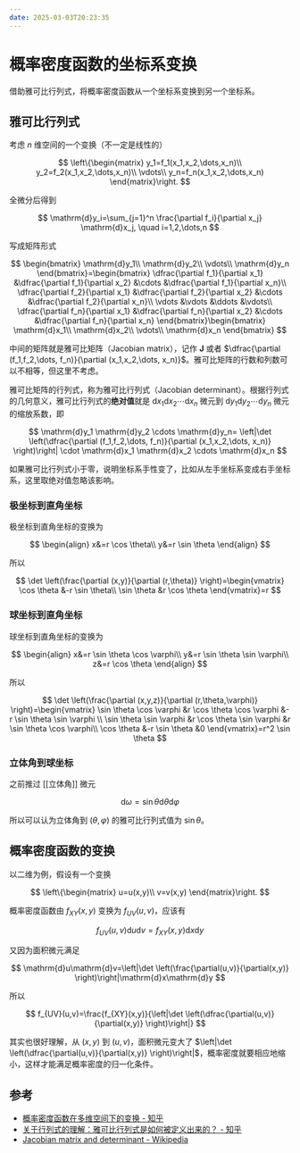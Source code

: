 ```yaml
---
date: 2025-03-03T20:23:35
---
```


# 概率密度函数的坐标系变换

借助雅可比行列式，将概率密度函数从一个坐标系变换到另一个坐标系。

## 雅可比行列式

考虑 $n$ 维空间的一个变换（不一定是线性的）

$$
\left\{\begin{matrix}
y_1=f_1(x_1,x_2,\dots,x_n)\\
y_2=f_2(x_1,x_2,\dots,x_n)\\
\vdots\\
y_n=f_n(x_1,x_2,\dots,x_n)
\end{matrix}\right.
$$

全微分后得到

$$
\mathrm{d}y_i=\sum_{j=1}^n \frac{\partial f_i}{\partial x_j} \mathrm{d}x_j, \quad i=1,2,\dots,n
$$

写成矩阵形式

$$
\begin{bmatrix}
\mathrm{d}y_1\\
\mathrm{d}y_2\\
\vdots\\
\mathrm{d}y_n
\end{bmatrix}=\begin{bmatrix}
\dfrac{\partial f_1}{\partial x_1} &\dfrac{\partial f_1}{\partial x_2} &\cdots &\dfrac{\partial f_1}{\partial x_n}\\
\dfrac{\partial f_2}{\partial x_1} &\dfrac{\partial f_2}{\partial x_2} &\cdots &\dfrac{\partial f_2}{\partial x_n}\\
\vdots &\vdots &\ddots &\vdots\\
\dfrac{\partial f_n}{\partial x_1} &\dfrac{\partial f_n}{\partial x_2} &\cdots &\dfrac{\partial f_n}{\partial x_n}
\end{bmatrix}\begin{bmatrix}
\mathrm{d}x_1\\
\mathrm{d}x_2\\
\vdots\\
\mathrm{d}x_n
\end{bmatrix}
$$

中间的矩阵就是雅可比矩阵（Jacobian matrix），记作 $\mathbf{J}$ 或者 $\dfrac{\partial (f_1,f_2,\dots, f_n)}{\partial (x_1,x_2,\dots, x_n)}$。雅可比矩阵的行数和列数可以不相等，但这里不考虑。

雅可比矩阵的行列式，称为雅可比行列式（Jacobian determinant）。根据行列式的几何意义，雅可比行列式的**绝对值**就是 $\mathrm{d}x_1 \mathrm{d}x_2 \cdots \mathrm{d}x_n$ 微元到 $\mathrm{d}y_1 \mathrm{d}y_2 \cdots \mathrm{d}y_n$ 微元的缩放系数，即

$$
\mathrm{d}y_1 \mathrm{d}y_2 \cdots \mathrm{d}y_n= \left|\det \left(\dfrac{\partial (f_1,f_2,\dots, f_n)}{\partial (x_1,x_2,\dots, x_n)} \right)\right| \cdot \mathrm{d}x_1 \mathrm{d}x_2 \cdots \mathrm{d}x_n
$$

如果雅可比行列式小于零，说明坐标系手性变了，比如从左手坐标系变成右手坐标系，这里取绝对值忽略该影响。

### 极坐标到直角坐标

极坐标到直角坐标的变换为

$$
\begin{align}
x&=r \cos \theta\\
y&=r \sin \theta
\end{align}
$$

所以

$$
\det \left(\frac{\partial (x,y)}{\partial (r,\theta)} \right)=\begin{vmatrix}
\cos \theta &-r \sin \theta\\
\sin \theta &r \cos \theta
\end{vmatrix}=r
$$

### 球坐标到直角坐标

球坐标到直角坐标的变换为

$$
\begin{align}
x&=r \sin \theta \cos \varphi\\
y&=r \sin \theta \sin \varphi\\
z&=r \cos \theta
\end{align}
$$

所以

$$
\det \left(\frac{\partial (x,y,z)}{\partial (r,\theta,\varphi)} \right)=\begin{vmatrix}
\sin \theta \cos \varphi &r \cos \theta \cos \varphi &-r \sin \theta \sin \varphi \\
\sin \theta \sin \varphi &r \cos \theta \sin \varphi &r \sin \theta \cos \varphi\\
\cos \theta &-r \sin \theta &0
\end{vmatrix}=r^2 \sin \theta
$$

### 立体角到球坐标

之前推过 [[立体角]] 微元

$$
\mathrm{d}\omega=\sin \theta \mathrm{d} \theta \mathrm{d} \varphi
$$

所以可以认为立体角到 $(\theta,\varphi)$ 的雅可比行列式值为 $\sin \theta$。

## 概率密度函数的变换

以二维为例，假设有一个变换

$$
\left\{\begin{matrix}
u=u(x,y)\\
v=v(x,y)
\end{matrix}\right.
$$

概率密度函数由 $f_{XY}(x,y)$ 变换为 $f_{UV}(u,v)$，应该有

$$
f_{UV}(u,v)\mathrm{d}u\mathrm{d}v=f_{XY}(x,y)\mathrm{d}x\mathrm{d}y
$$

又因为面积微元满足

$$
\mathrm{d}u\mathrm{d}v=\left|\det \left(\frac{\partial(u,v)}{\partial(x,y)} \right)\right|\mathrm{d}x\mathrm{d}y
$$

所以

$$
f_{UV}(u,v)=\frac{f_{XY}(x,y)}{\left|\det \left(\dfrac{\partial(u,v)}{\partial(x,y)} \right)\right|}
$$

其实也很好理解，从 $(x,y)$ 到 $(u,v)$，面积微元变大了 $\left|\det \left(\dfrac{\partial(u,v)}{\partial(x,y)} \right)\right|$，概率密度就要相应地缩小，这样才能满足概率密度的归一化条件。

## 参考

- [概率密度函数在多维空间下的变换 - 知乎](https://zhuanlan.zhihu.com/p/552643817)
- [关于行列式的理解：雅可比行列式是如何被定义出来的？ - 知乎](https://zhuanlan.zhihu.com/p/416193677)
- [Jacobian matrix and determinant - Wikipedia](https://en.wikipedia.org/wiki/Jacobian_matrix_and_determinant)
